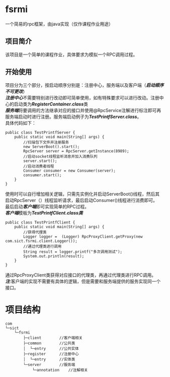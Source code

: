 # fsrmi
一个简易的rpc框架，由java实现（仅作课程作业用途）
## 项目简介
该项目是一个简单的课程作业，具体要求为模拟一个RPC调用过程。
## 开始使用
项目分为三个部分，按启动顺序分别是：注册中心，服务端以及客户端（***启动顺序不可更改***）<br>
***注册中心***不需要特别进行改动即可简单使用，如有特殊要求可以进行改动。注册中心的启动类为***RegisterContainer.class***类<br>
***服务端***将要调用的方法继承对应的接口并使用@RpcService注解进行标注即可再服务端启动时进行注册。服务端启动例子为***TestPrintfServer.class***。<br>
具体代码如下：
```
public class TestPrintfServer {
    public static void main(String[] args) {
        //扫描包下文件并注册服务
        new ServerBoot().start();
        RpcServer server = RpcServer.getInstance(8989);
        //启动socket线程监听消息并加入消费队列
        server.start();
        //启动消费者线程
        Consumer consumer = new Consumer(server);
        consumer.start();
    }
}
```
使用时可以自行增加相关逻辑，只需先实例化并启动ServerBoot()线程，然后其启动RpcServer（）线程监听请求，最后启动Consumer()线程进行消费即可。<br>
最后启动***客户端***即可实现简单的RPC过程。<br>
***客户端***模板为***TestPrintfClient.class类***<br>
```
public class TestPrintfClient {
    public static void main(String[] args) {
        //获得代理类
        Logger logger =  (Logger) RpcProxyClient.getProxy(new com.sict.fsrmi.client.Logger());
        //通过代理类进行调用
        String result = logger.printf("多次调用测试");
        System.out.println(result);
    }
}
```
通过RpcProxyClient类获得对应接口的代理类，再通过代理类进行RPC调用。<br>
***注***:客户端的实现不需要有具体的逻辑，但是需要和服务端提供的服务实现同一个接口。
# 项目结构
```
com
└─sict
    └─fsrmi
        ├─client        //客户端相关
        ├─common        //公共类
        │  └─entry      //公共实体
        ├─register      //注册中心
        │  └─entry      //实体类
        └─server        //服务端
            └─annotation    //注解相关
```